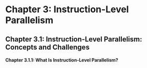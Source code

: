 # Chapter 3: Instruction-Level Parallelism

## Chapter 3.1: Instruction-Level Parallelism: Concepts and Challenges

#### Chapter 3.1.1: What Is Instruction-Level Parallelism?